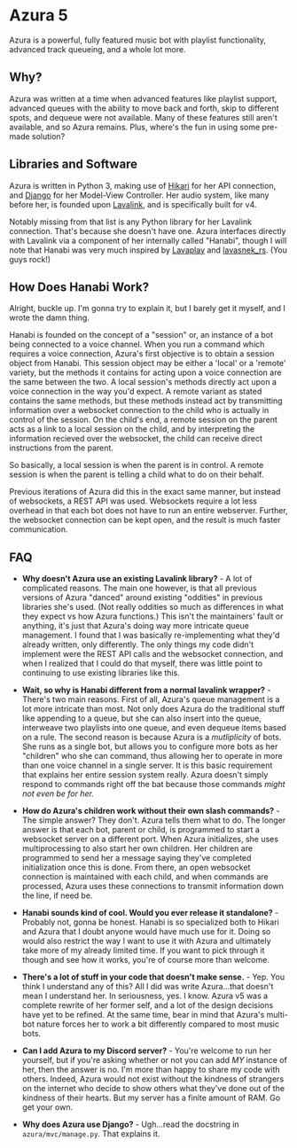 # Azura 5
Azura is a powerful, fully featured music bot with playlist functionality, advanced track queueing, and a whole lot more.

## Why?
Azura was written at a time when advanced features like playlist support, advanced queues with the ability to move back and forth, skip to different spots, and dequeue were not available. Many of these features still aren't available, and so Azura remains. Plus, where's the fun in using some pre-made solution?

## Libraries and Software
Azura is written in Python 3, making use of [Hikari](https://github.com/hikari-py/hikari) for her API connection, and [Django](https://github.com/django/django) for her Model-View Controller. Her audio system, like many before her, is founded upon [Lavalink](https://github.com/lavalink-devs/Lavalink), and is specifically built for v4.

Notably missing from that list is any Python library for her Lavalink connection. That's because she doesn't have one. Azura interfaces directly with Lavalink via a component of her internally called "Hanabi", though I will note that Hanabi was very much inspired by [Lavaplay](https://github.com/HazemMeqdad/lavaplay.py) and [lavasnek_rs](https://github.com/vicky5124/lavasnek_rs). (You guys rock!)

## How Does Hanabi Work?
Alright, buckle up. I'm gonna try to explain it, but I barely get it myself, and I wrote the damn thing.

Hanabi is founded on the concept of a "session" or, an instance of a bot being connected to a voice channel. When you run a command which requires a voice connection, Azura's first objective is to obtain a session object from Hanabi. This session object may be either a 'local' or a 'remote' variety, but the methods it contains for acting upon a voice connection are the same between the two. A local session's methods directly act upon a voice connection in the way you'd expect. A remote variant as stated contains the same methods, but these methods instead act by transmitting information over a websocket connection to the child who is actually in control of the session. On the child's end, a remote session on the parent acts as a link to a local session on the child, and by interpreting the information recieved over the websocket, the child can receive direct instructions from the parent.

So basically, a local session is when the parent is in control. A remote session is when the parent is telling a child what to do on their behalf.

Previous iterations of Azura did this in the exact same manner, but instead of websockets, a REST API was used. Websockets require a lot less overhead in that each bot does not have to run an entire webserver. Further, the websocket connection can be kept open, and the result is much faster communication.

## FAQ
- **Why doesn't Azura use an existing Lavalink library?** - A lot of complicated reasons. The main one however, is that all previous versions of Azura "danced" around existing "oddities" in previous libraries she's used. (Not really oddities so much as differences in what they expect vs how Azura functions.) This isn't the maintainers' fault or anything, it's just that Azura's doing way more intricate queue management. I found that I was basically re-implementing what they'd already written, only differently. The only things my code didn't implement were the REST API calls and the websocket connection, and when I realized that I could do that myself, there was little point to continuing to use existing libraries like this.

- **Wait, so why is Hanabi different from a normal lavalink wrapper?** - There's two main reasons. First of all, Azura's queue management is a lot more intricate than most. Not only does Azura do the traditional stuff like appending to a queue, but she can also insert into the queue, interweave two playlists into one queue, and even dequeue items based on a rule. The second reason is because Azura is a *mutliplicity* of bots. She runs as a single bot, but allows you to configure more bots as her "children" who she can command, thus allowing her to operate in more than one voice channel in a single server. It is this basic requirement that explains her entire session system really. Azura doesn't simply respond to commands right off the bat because those commands *might not even be for her.*

- **How do Azura's children work without their own slash commands?** - The simple answer? They don't. Azura tells them what to do. The longer answer is that each bot, parent or child, is programmed to start a websocket server on a different port. When Azura initializes, she uses multiprocessing to also start her own children. Her children are programmed to send her a message saying they've completed initialization once this is done. From there, an open websocket connection is maintained with each child, and when commands are processed, Azura uses these connections to transmit information down the line, if need be.

- **Hanabi sounds kind of cool. Would you ever release it standalone?** - Probably not, gonna be honest. Hanabi is so specialized both to Hikari and Azura that I doubt anyone would have much use for it. Doing so would also restrict the way I want to use it with Azura and ultimately take more of my already limited time. If you want to pick through it though and see how it works, you're of course more than welcome.

- **There's a lot of stuff in your code that doesn't make sense.** - Yep. You think I understand any of this? All I did was write Azura...that doesn't mean I understand her. In seriousness, yes. I know. Azura v5 was a complete rewrite of her former self, and a lot of the design decisions have yet to be refined. At the same time, bear in mind that Azura's multi-bot nature forces her to work a bit differently compared to most music bots.

- **Can I add Azura to my Discord server?** - You're welcome to run her yourself, but if you're asking whether or not you can add *MY* instance of her, then the answer is no. I'm more than happy to share my code with others. Indeed, Azura would not exist without the kindness of strangers on the internet who decide to show others what they've done out of the kindness of their hearts. But my server has a finite amount of RAM. Go get your own.

- **Why does Azura use Django?** - Ugh...read the docstring in `azura/mvc/manage.py`. That explains it.